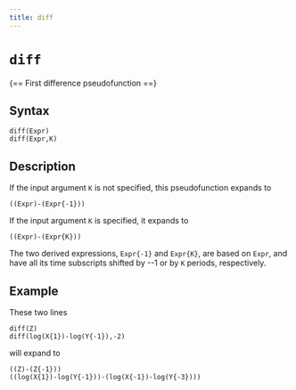 ```yaml
---
title: diff
---
```


# `diff`

{== First difference pseudofunction ==}

## Syntax

    diff(Expr)
    diff(Expr,K)

## Description

If the input argument `K` is not specified, this pseudofunction expands to

    ((Expr)-(Expr{-1}))

If the input argument `K` is specified, it expands to

    ((Expr)-(Expr{K}))

The two derived expressions, `Expr{-1}` and `Expr{K}`, are
based on `Expr`, and have all its time subscripts shifted by --1 or
by `K` periods, respectively.

## Example

These two lines

    diff(Z)
    diff(log(X{1})-log(Y{-1}),-2)

will expand to

    ((Z)-(Z{-1}))
    ((log(X{1})-log(Y{-1}))-(log(X{-1})-log(Y{-3})))




